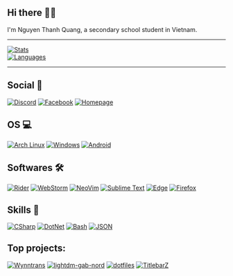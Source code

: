 ## Hi there 👋🏻
I'm Nguyen Thanh Quang, a secondary school student in Vietnam.

***
[![Stats](https://github-readme-stats.vercel.app/api?username=AlphaNecron&show_icons=true&theme=nord "GitHub stats")](#)  
[![Languages](https://github-readme-stats.vercel.app/api/top-langs/?username=AlphaNecron&theme=nord&layout=compact)](#)
***
## Social 🤝
[![Discord](https://img.shields.io/badge/Discord-7289DA?style=flat-square&logo=discord&logoColor=white "Discord")](https://discord.com/users/534752817534074880)
[![Facebook](https://img.shields.io/badge/Facebook-1877F2?style=flat-square&logo=facebook&logoColor=white "Facebook")](https://facebook.com/AlphaNecron)
[![Homepage](https://img.shields.io/badge/Homepage-41BDF5?style=flat-square&logo=Home%20Assistant%20Community%20Store&logoColor=white "Homepage")](https://alphanecron.me)

## OS 💻
[![Arch Linux](https://img.shields.io/badge/Arch_Linux-1793D1?style=flat-square&logo=arch-linux&logoColor=white "Arch Linux")](https://archlinux.org/)
[![Windows](https://img.shields.io/badge/Windows-0078D6?style=flat-square&logo=windows&logoColor=white "Windows 10")](#)
[![Android](https://img.shields.io/badge/Android-3DDC84?style=flat-square&logo=android&logoColor=white "Android")](https://www.android.com/)

## Softwares 🛠
[![Rider](https://img.shields.io/badge/JetBrains%20Rider-DD1265?style=flat-square&logo=JetBrains&logoColor=white "Rider")](https://www.jetbrains.com/rider/)
[![WebStorm](https://img.shields.io/badge/WebStorm-000000?style=flat-square&logo=WebStorm&logoColor=white "WebStorm")](https://www.jetbrains.com/webstorm/)
[![NeoVim](https://img.shields.io/badge/NeoVim-57A143?style=flat-square&logo=NeoVim&logoColor=white "NeoVim")](https://neovim.io/)
[![Sublime Text](https://img.shields.io/badge/Sublime%20Text-FF9800?style=flat-square&logo=Sublime%20Text&logoColor=white "Sublime Text")](https://www.sublimetext.com/)
[![Edge](https://img.shields.io/badge/Edge-0078D7?style=flat-square&logo=microsoft%20edge&logoColor=white "Microsoft Edge")](https://www.microsoft.com/edge)
[![Firefox](https://img.shields.io/badge/Firefox-FF7139?style=flat-square&logo=firefox%20browser&logoColor=white "Mozilla Firefox")](https://www.mozilla.org/firefox)

## Skills 🚀
[![CSharp](https://img.shields.io/badge/C%23-239120?style=flat-square&logo=c-sharp&logoColor=white "C#")](https://microsoft.com)
[![DotNet](https://img.shields.io/badge/.NET-5C2D91?style=flat-square&logo=.net&logoColor=white ".NET")](https://dotnet.microsoft.com/)
[![Bash](https://img.shields.io/badge/Bash-4EAA25?style=flat-square&logo=GNU%20Bash&logoColor=white "Bash")](https://www.gnu.org/software/bash/)
[![JSON](https://img.shields.io/badge/Json-000000?style=flat-square&logo=json&logoColor=white "JSON")](https://www.json.org/)

## Top projects:
[![Wynntrans](https://github-readme-stats.vercel.app/api/pin/?username=AlphaNecron&repo=Wynntrans&theme=nord)](https://github.com/AlphaNecron/Wynntrans)
[![lightdm-gab-nord](https://github-readme-stats.vercel.app/api/pin/?username=AlphaNecron&repo=lightdm-gab-nord&theme=nord)](https://github.com/AlphaNecron/lightdm-gab-nord)
[![dotfiles](https://github-readme-stats.vercel.app/api/pin/?username=AlphaNecron&repo=bspwm-dotfiles&theme=nord)](https://github.com/AlphaNecron/bspwm-dotfiles)
[![TitlebarZ](https://github-readme-stats.vercel.app/api/pin/?username=AlphaNecron&repo=TitlebarZ&theme=nord)](https://github.com/AlphaNecron/TitlebarZ)
